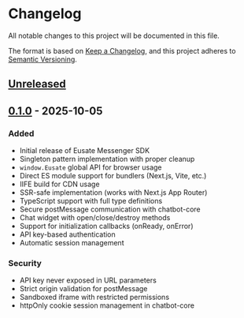 # Changelog

All notable changes to this project will be documented in this file.

The format is based on [Keep a Changelog](https://keepachangelog.com/en/1.0.0/),
and this project adheres to [Semantic Versioning](https://semver.org/spec/v2.0.0.html).

## [Unreleased]

## [0.1.0] - 2025-10-05

### Added

- Initial release of Eusate Messenger SDK
- Singleton pattern implementation with proper cleanup
- `window.Eusate` global API for browser usage
- Direct ES module support for bundlers (Next.js, Vite, etc.)
- IIFE build for CDN usage
- SSR-safe implementation (works with Next.js App Router)
- TypeScript support with full type definitions
- Secure postMessage communication with chatbot-core
- Chat widget with open/close/destroy methods
- Support for initialization callbacks (onReady, onError)
- API key-based authentication
- Automatic session management

### Security

- API key never exposed in URL parameters
- Strict origin validation for postMessage
- Sandboxed iframe with restricted permissions
- httpOnly cookie session management in chatbot-core

[Unreleased]: https://github.com/EUSATE/eusate-messenger-sdk/compare/v0.1.0...HEAD
[0.1.0]: https://github.com/EUSATE/eusate-messenger-sdk/releases/tag/v0.1.0
